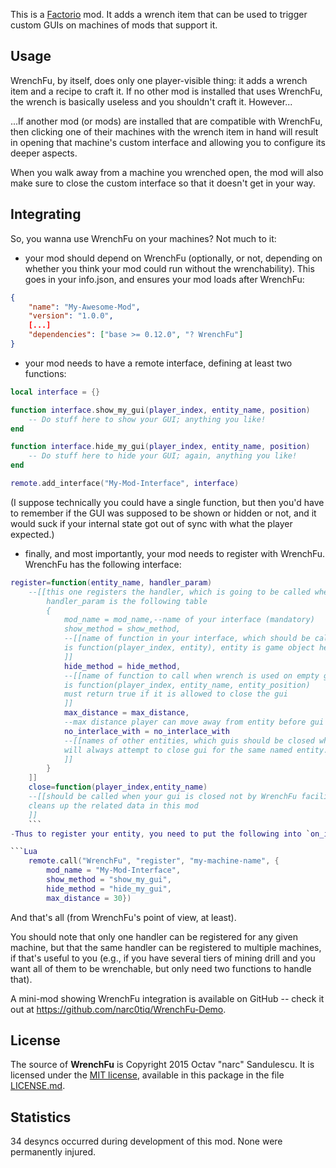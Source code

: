 This is a [Factorio](http://www.factorio.com/) mod. It adds a wrench item that
can be used to trigger custom GUIs on machines of mods that support it.


## Usage ##

WrenchFu, by itself, does only one player-visible thing: it adds a wrench item
and a recipe to craft it. If no other mod is installed that uses WrenchFu,
the wrench is basically useless and you shouldn't craft it. However...

...If another mod (or mods) are installed that are compatible with WrenchFu, then
clicking one of their machines with the wrench item in hand will result in
opening that machine's custom interface and allowing you to configure its
deeper aspects.

When you walk away from a machine you wrenched open, the mod will also make
sure to close the custom interface so that it doesn't get in your way.


## Integrating ##

So, you wanna use WrenchFu on your machines? Not much to it:

- your mod should depend on WrenchFu (optionally, or not, depending on whether
you think your mod could run without the wrenchability). This goes in your
info.json, and ensures your mod loads after WrenchFu:

```JSON
{
    "name": "My-Awesome-Mod",
    "version": "1.0.0",
    [...]
    "dependencies": ["base >= 0.12.0", "? WrenchFu"]
}
```

- your mod needs to have a remote interface, defining at least two functions:

```Lua
local interface = {}

function interface.show_my_gui(player_index, entity_name, position)
    -- Do stuff here to show your GUI; anything you like!
end

function interface.hide_my_gui(player_index, entity_name, position)
    -- Do stuff here to hide your GUI; again, anything you like!
end

remote.add_interface("My-Mod-Interface", interface)
```

(I suppose technically you could have a single function, but then you'd have to
 remember if the GUI was supposed to be shown or hidden or not, and it would
 suck if your internal state got out of sync with what the player expected.)


- finally, and most importantly, your mod needs to register with WrenchFu. WrenchFu has the following interface:
```Lua
register=function(entity_name, handler_param)
    --[[this one registers the handler, which is going to be called when player uses Wrench onto the entity_name
        handler_param is the following table
        {
            mod_name = mod_name,--name of your interface (mandatory)
            show_method = show_method, 
            --[[name of function in your interface, which should be called whe entity_name is wrenched (mandatory)
            is function(player_index, entity), entity is game object here
            ]]
            hide_method = hide_method,
            --[[name of function to call when wrench is used on empty ground or player moved too far or a specific other entity if clicked with wrench 
            is function(player_index, entity_name, entity_position)
            must return true if it is allowed to close the gui
            ]]
            max_distance = max_distance,
            --max distance player can move away from entity before gui is closed, if nil - unlimited
            no_interlace_with = no_interlace_with 
            --[[names of other entities, which guis should be closed when gui for this entity is opened
            will always attempt to close gui for the same named entity.
            ]]
        }
    ]]
    close=function(player_index,entity_name)
    --[[should be called when your gui is closed not by WrenchFu facilities.
    cleans up the related data in this mod
    ]]
    ```
-Thus to register your entity, you need to put the following into `on_init` and `on_load` (or just into body of control.lua):

```Lua
    remote.call("WrenchFu", "register", "my-machine-name", {
        mod_name = "My-Mod-Interface", 
        show_method = "show_my_gui",
        hide_method = "hide_my_gui",
        max_distance = 30})
```

And that's all (from WrenchFu's point of view, at least).

You should note that only one handler can be registered for any given machine,
but that the same handler can be registered to multiple machines, if that's
useful to you (e.g., if you have several tiers of mining drill and you want all
of them to be wrenchable, but only need two functions to handle that).


A mini-mod showing WrenchFu integration is available on GitHub -- check it out
at <https://github.com/narc0tiq/WrenchFu-Demo>.


## License ##

The source of **WrenchFu** is Copyright 2015 Octav "narc" Sandulescu. It
is licensed under the [MIT license][mit], available in this package in the file
[LICENSE.md](LICENSE.md).

[mit]: http://opensource.org/licenses/mit-license.html


## Statistics ##

34 desyncs occurred during development of this mod. None were permanently injured.
